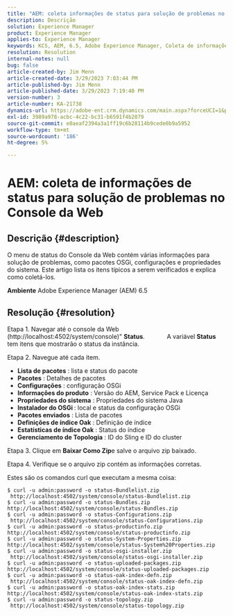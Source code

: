 ```yaml
---
title: "AEM: coleta informações de status para solução de problemas no Console da Web"
description: Descrição
solution: Experience Manager
product: Experience Manager
applies-to: Experience Manager
keywords: KCS, AEM, 6.5, Adobe Experience Manager, Coleta de informações de status, solução de problemas, Console da Web, Como fazer
resolution: Resolution
internal-notes: null
bug: false
article-created-by: Jim Menn
article-created-date: 3/29/2023 7:03:44 PM
article-published-by: Jim Menn
article-published-date: 3/29/2023 7:19:40 PM
version-number: 3
article-number: KA-21738
dynamics-url: https://adobe-ent.crm.dynamics.com/main.aspx?forceUCI=1&pagetype=entityrecord&etn=knowledgearticle&id=13fb7368-64ce-ed11-b597-6045bd006793
exl-id: 3989a978-acbc-4c22-bc31-b6591f4b2079
source-git-commit: e0aeaf2394a3a1ff19c6b28114b9cede0b9a5952
workflow-type: tm+mt
source-wordcount: '186'
ht-degree: 5%

---
```


# AEM: coleta de informações de status para solução de problemas no Console da Web

## Descrição {#description}


O menu de status do Console da Web contém várias informações para solução de problemas, como pacotes OSGi, configurações e propriedades do sistema.
Este artigo lista os itens típicos a serem verificados e explica como coletá-los.

<b>Ambiente</b>
Adobe Experience Manager (AEM) 6.5


## Resolução {#resolution}


Etapa 1. Navegar até o console da Web (http://localhost:4502/system/console)&quot; <b>Status</b>.
            A variável <b>Status</b> tem itens que mostrarão o status da instância.

Etapa 2. Navegue até cada item.

- <b>Lista de pacotes</b> : lista e status do pacote
- <b>Pacotes</b> : Detalhes de pacotes
- <b>Configurações</b> : configuração OSGi
- <b>Informações do produto</b> : Versão do AEM, Service Pack e Licença
- <b>Propriedades do sistema</b> : Propriedades do sistema Java
- <b>Instalador do OSGi </b>: local e status da configuração OSGi
- <b>Pacotes enviados</b> : Lista de pacotes
- <b>Definições de índice Oak</b> : Definição de índice
- <b>Estatísticas de índice Oak</b> : Status do índice
- <b>Gerenciamento de Topologia</b> : ID do Sling e ID do cluster


Etapa 3. Clique em <b>Baixar Como Zip</b>e salve o arquivo zip baixado.

Etapa 4. Verifique se o arquivo zip contém as informações corretas.

Estes são os comandos curl que executam a mesma coisa:


```
$ curl -u admin:password -o status-Bundlelist.zip        http://localhost:4502/system/console/status-Bundlelist.zip
$ curl -u admin:password -o status-Bundles.zip           http://localhost:4502/system/console/status-Bundles.zip
$ curl -u admin:password -o status-Configurations.zip    http://localhost:4502/system/console/status-Configurations.zip
$ curl -u admin:password -o status-productinfo.zip       http://localhost:4502/system/console/status-productinfo.zip
$ curl -u admin:password -o status-System-Properties.zip http://localhost:4502/system/console/status-System%20Properties.zip
$ curl -u admin:password -o status-osgi-installer.zip    http://localhost:4502/system/console/status-osgi-installer.zip
$ curl -u admin:password -o status-uploaded-packages.zip http://localhost:4502/system/console/status-uploaded-packages.zip
$ curl -u admin:password -o status-oak-index-defn.zip    http://localhost:4502/system/console/status-oak-index-defn.zip
$ curl -u admin:password -o status-oak-index-stats.zip   http://localhost:4502/system/console/status-oak-index-stats.zip
$ curl -u admin:password -o status-topology.zip          http://localhost:4502/system/console/status-topology.zip
```
